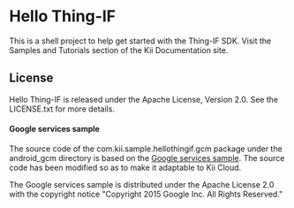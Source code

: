 # Hello Thing-IF

This is a shell project to help get started with the Thing-IF SDK. Visit the Samples and Tutorials section of the Kii Documentation site.

## License

Hello Thing-IF is released under the Apache License, Version 2.0. See the LICENSE.txt for more details.

#### Google services sample

The source code of the com.kii.sample.hellothingif.gcm package under the android_gcm directory is based on the [Google services sample](https://github.com/googlesamples/google-services). The source code has been modified so as to make it adaptable to Kii Cloud.

The Google services sample is distributed under the Apache License 2.0 with the copyright notice "Copyright 2015 Google Inc. All Rights Reserved."
